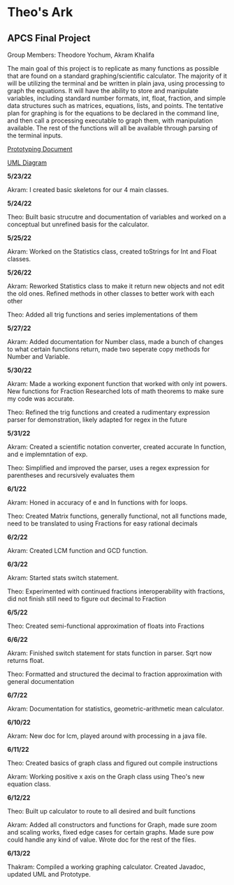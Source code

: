 # Theo's Ark 
## APCS Final Project

Group Members: Theodore Yochum, Akram Khalifa

The main goal of this project is to replicate as many functions as possible that are found on a standard graphing/scientific calculator. The majority of it will be utilizing the terminal and be written in plain java, using processing to graph the equations. It will have the ability to store and manipulate variables, including standard number formats, int, float, fraction, and simple data structures such as matrices, equations, lists, and points. The tentative plan for graphing is for the equations to be declared in the command line, and then call a processing executable to graph them, with manipulation available. The rest of the functions will all be available through parsing of the terminal inputs.

[Prototyping Document](https://docs.google.com/document/d/180BusO_vznPpkCsnz28LtAkmPrC_HMbmgoyS5ju0bSs/edit?usp=sharing)

[UML Diagram](https://github.com/TheoYochum/APCS-Final-Project/blob/main/UMLDiagrams/Initial%20Prototype.pdf)


**5/23/22** 

Akram: I created basic skeletons for our 4 main classes.

**5/24/22** 

Theo: Built basic strucutre and documentation of variables and worked on a conceptual but unrefined basis for the calculator.

**5/25/22** 

Akram: Worked on the Statistics class, created toStrings for Int and Float classes.

**5/26/22** 

Akram: Reworked Statistics class to make it return new objects and not edit the old ones. Refined methods in other classes to better work with each other 

Theo: Added all trig functions and series implementations of them

**5/27/22**

Akram: Added documentation for Number class, made a bunch of changes to what certain functions return, made two seperate copy methods for Number and Variable.

**5/30/22** 

Akram: Made a working exponent function that worked with only int powers. New functions for Fraction Researched lots of math theorems to make sure my code was accurate.

Theo: Refined the trig functions and created a rudimentary expression parser for demonstration, likely adapted for regex in the future

**5/31/22** 

Akram: Created a scientific notation converter, created accurate ln function, and e implemntation of exp. 

Theo: Simplified and improved the parser, uses a regex expression for parentheses and recursively evaluates them

**6/1/22** 

Akram: Honed in accuracy of e and ln functions with for loops.

Theo: Created Matrix functions, generally functional, not all functions made, need to be translated to using Fractions for easy rational decimals

**6/2/22**

Akram: Created LCM function and GCD function.

**6/3/22** 

Akram: Started stats switch statement.

Theo: Experimented with continued fractions interoperability with fractions, did not finish still need to figure out decimal to Fraction

**6/5/22** 

Theo: Created semi-functional approximation of floats into Fractions

**6/6/22** 

Akram: Finished switch statement for stats function in parser. Sqrt now returns float.

Theo: Formatted and structured the decimal to fraction approximation with general documentation

**6/7/22**

Akram: Documentation for statistics, geometric-arithmetic mean calculator.

**6/10/22**

Akram: New doc for lcm, played around with processing in a java file.

**6/11/22**

Theo: Created basics of graph class and figured out compile instructions

Akram: Working positive x axis on the Graph class using Theo's new equation class.

**6/12/22**

Theo: Built up calculator to route to all desired and built functions

Akram: Added all constructors and functions for Graph, made sure zoom and scaling works, fixed edge cases for certain graphs. Made sure pow could handle any kind of value. Wrote doc for the rest of the files.

**6/13/22**

Thakram: Compiled a working graphing calculator. Created Javadoc, updated UML and Prototype.
